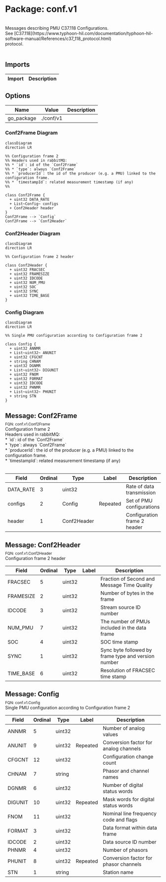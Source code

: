 # Package: conf.v1

<div class="comment"><span><!-- markdownlint-disable --></span><br/><span>Messages describing PMU C37.118 Configurations. </span><br/><span>See [C37.118](https://www.typhoon-hil.com/documentation/typhoon-hil-software-manual/References/c37_118_protocol.html)</span><br/><span>protocol.</span><br/><span></span><br/></div>

## Imports

| Import | Description |
|--------|-------------|



## Options

| Name       | Value     | Description |
|------------|-----------|-------------|
| go_package | ./conf/v1 |             |




### Conf2Frame Diagram

```mermaid
classDiagram
direction LR

%% Configuration frame 2 
%% Headers used in rabbitMQ:
%% * `id`: id of the `Conf2Frame`
%% * `type`: always `Conf2Frame`
%% * `producerId`: the id of the producer (e.g. a PMU) linked to the configuration frame.
%% * `timestampId`: related measurement timestamp (if any)
%% 

class Conf2Frame {
  + uint32 DATA_RATE
  + List~Config~ configs
  + Conf2Header header
}
Conf2Frame --> `Config`
Conf2Frame --> `Conf2Header`

```
### Conf2Header Diagram

```mermaid
classDiagram
direction LR

%% Configuration frame 2 header

class Conf2Header {
  + uint32 FRACSEC
  + uint32 FRAMESIZE
  + uint32 IDCODE
  + uint32 NUM_PMU
  + uint32 SOC
  + uint32 SYNC
  + uint32 TIME_BASE
}

```
### Config Diagram

```mermaid
classDiagram
direction LR

%% Single PMU configuration according to Configuration frame 2

class Config {
  + uint32 ANNMR
  + List~uint32~ ANUNIT
  + uint32 CFGCNT
  + string CHNAM
  + uint32 DGNMR
  + List~uint32~ DIGUNIT
  + uint32 FNOM
  + uint32 FORMAT
  + uint32 IDCODE
  + uint32 PHNMR
  + List~uint32~ PHUNIT
  + string STN
}

```

## Message: Conf2Frame
<div style="font-size: 12px; margin-top: -10px;" class="fqn">FQN: conf.v1.Conf2Frame</div>

<div class="comment"><span>Configuration frame 2 </span><br/><span>Headers used in rabbitMQ:</span><br/><span>* `id`: id of the `Conf2Frame`</span><br/><span>* `type`: always `Conf2Frame`</span><br/><span>* `producerId`: the id of the producer (e.g. a PMU) linked to the configuration frame.</span><br/><span>* `timestampId`: related measurement timestamp (if any)</span><br/><span></span><br/></div>

| Field     | Ordinal | Type        | Label    | Description                   |
|-----------|---------|-------------|----------|-------------------------------|
| DATA_RATE | 3       | uint32      |          | Rate of data transmission     |
| configs   | 2       | Config      | Repeated | Set of PMU configurations     |
| header    | 1       | Conf2Header |          | Configuration frame 2 header  |


## Message: Conf2Header
<div style="font-size: 12px; margin-top: -10px;" class="fqn">FQN: conf.v1.Conf2Header</div>

<div class="comment"><span>Configuration frame 2 header</span><br/></div>

| Field     | Ordinal | Type   | Label | Description                                          |
|-----------|---------|--------|-------|------------------------------------------------------|
| FRACSEC   | 5       | uint32 |       | Fraction of Second and Message Time Quality          |
| FRAMESIZE | 2       | uint32 |       | Number of bytes in the frame                         |
| IDCODE    | 3       | uint32 |       | Stream source ID number                              |
| NUM_PMU   | 7       | uint32 |       | The number of PMUs included in the data frame        |
| SOC       | 4       | uint32 |       | SOC time stamp                                       |
| SYNC      | 1       | uint32 |       | Sync byte followed by frame type and version number  |
| TIME_BASE | 6       | uint32 |       | Resolution of FRACSEC time stamp                     |


## Message: Config
<div style="font-size: 12px; margin-top: -10px;" class="fqn">FQN: conf.v1.Config</div>

<div class="comment"><span>Single PMU configuration according to Configuration frame 2</span><br/></div>

| Field   | Ordinal | Type   | Label    | Description                            |
|---------|---------|--------|----------|----------------------------------------|
| ANNMR   | 5       | uint32 |          | Number of analog values                |
| ANUNIT  | 9       | uint32 | Repeated | Conversion factor for analog channels  |
| CFGCNT  | 12      | uint32 |          | Configuration change count             |
| CHNAM   | 7       | string |          | Phasor and channel names               |
| DGNMR   | 6       | uint32 |          | Number of digital status words         |
| DIGUNIT | 10      | uint32 | Repeated | Mask words for digital status words    |
| FNOM    | 11      | uint32 |          | Nominal line frequency code and flags  |
| FORMAT  | 3       | uint32 |          | Data format within data frame          |
| IDCODE  | 2       | uint32 |          | Data source ID number                  |
| PHNMR   | 4       | uint32 |          | Number of phasors                      |
| PHUNIT  | 8       | uint32 | Repeated | Conversion factor for phasor channels  |
| STN     | 1       | string |          | Station name                           |




<!-- Created by: Proto Diagram Tool -->
<!-- https://github.com/GoogleCloudPlatform/proto-gen-md-diagrams -->
